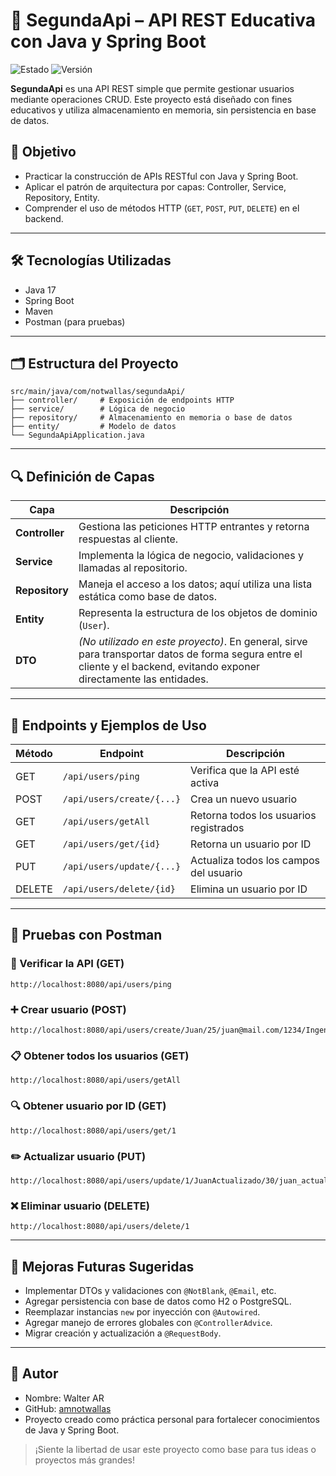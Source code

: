 
# 🧪 SegundaApi – API REST Educativa con Java y Spring Boot

![Estado](https://img.shields.io/badge/Estado-En%20desarrollo-blue)
![Versión](https://img.shields.io/badge/Versi%C3%B3n-1.0-green)

**SegundaApi** es una API REST simple que permite gestionar usuarios mediante operaciones CRUD. Este proyecto está diseñado con fines educativos y utiliza almacenamiento en memoria, sin persistencia en base de datos.

🎯 **Objetivo**
---------------
- Practicar la construcción de APIs RESTful con Java y Spring Boot.
- Aplicar el patrón de arquitectura por capas: Controller, Service, Repository, Entity.
- Comprender el uso de métodos HTTP (`GET`, `POST`, `PUT`, `DELETE`) en el backend.

---

🛠️ **Tecnologías Utilizadas**
-----------------------------
- Java 17
- Spring Boot
- Maven
- Postman (para pruebas)

---

🗂️ **Estructura del Proyecto**
------------------------------
```
src/main/java/com/notwallas/segundaApi/
├── controller/     # Exposición de endpoints HTTP
├── service/        # Lógica de negocio
├── repository/     # Almacenamiento en memoria o base de datos
├── entity/         # Modelo de datos
└── SegundaApiApplication.java
```

---

🔍 **Definición de Capas**
--------------------------

| Capa         | Descripción                                                                 |
|--------------|-----------------------------------------------------------------------------|
| **Controller** | Gestiona las peticiones HTTP entrantes y retorna respuestas al cliente.   |
| **Service**    | Implementa la lógica de negocio, validaciones y llamadas al repositorio.  |
| **Repository** | Maneja el acceso a los datos; aquí utiliza una lista estática como base de datos. |
| **Entity**     | Representa la estructura de los objetos de dominio (`User`).              |
| **DTO**        | *(No utilizado en este proyecto)*. En general, sirve para transportar datos de forma segura entre el cliente y el backend, evitando exponer directamente las entidades.

---

📌 **Endpoints y Ejemplos de Uso**
----------------------------------

| Método | Endpoint                          | Descripción                            |
|--------|-----------------------------------|----------------------------------------|
| GET    | `/api/users/ping`                 | Verifica que la API esté activa        |
| POST   | `/api/users/create/{...}`         | Crea un nuevo usuario                  |
| GET    | `/api/users/getAll`               | Retorna todos los usuarios registrados |
| GET    | `/api/users/get/{id}`             | Retorna un usuario por ID              |
| PUT    | `/api/users/update/{...}`         | Actualiza todos los campos del usuario |
| DELETE | `/api/users/delete/{id}`          | Elimina un usuario por ID              |

---

🧪 **Pruebas con Postman**
---------------------------

### 🔄 Verificar la API (GET)
```
http://localhost:8080/api/users/ping
```

### ➕ Crear usuario (POST)
```
http://localhost:8080/api/users/create/Juan/25/juan@mail.com/1234/Ingenieria
```

### 📋 Obtener todos los usuarios (GET)
```
http://localhost:8080/api/users/getAll
```

### 🔍 Obtener usuario por ID (GET)
```
http://localhost:8080/api/users/get/1
```

### ✏️ Actualizar usuario (PUT)
```
http://localhost:8080/api/users/update/1/JuanActualizado/30/juan_actualizado@mail.com/claveNueva/Arquitectura
```

### ❌ Eliminar usuario (DELETE)
```
http://localhost:8080/api/users/delete/1
```

---

🧠 **Mejoras Futuras Sugeridas**
---------------------------------
- Implementar DTOs y validaciones con `@NotBlank`, `@Email`, etc.
- Agregar persistencia con base de datos como H2 o PostgreSQL.
- Reemplazar instancias `new` por inyección con `@Autowired`.
- Agregar manejo de errores globales con `@ControllerAdvice`.
- Migrar creación y actualización a `@RequestBody`.

---

👤 **Autor**
------------
- Nombre: Walter AR
- GitHub: [amnotwallas](https://github.com/amnotwallas)
- Proyecto creado como práctica personal para fortalecer conocimientos de Java y Spring Boot.

> ¡Siente la libertad de usar este proyecto como base para tus ideas o proyectos más grandes!
